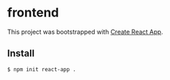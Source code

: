 # frontend

This project was bootstrapped with [Create React App](https://github.com/facebook/create-react-app).

## Install
```
$ npm init react-app .
```